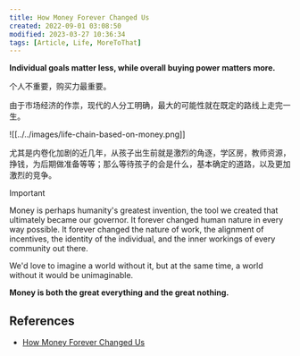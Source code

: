 ```yaml
---
title: How Money Forever Changed Us
created: 2022-09-01 03:08:50
modified: 2023-03-27 10:36:34
tags: [Article, Life, MoreToThat]
---
```


**Individual goals matter less, while overall buying power matters more.**

个人不重要，购买力最重要。

由于市场经济的作祟，现代的人分工明确，最大的可能性就在既定的路线上走完一生。

![[../../images/life-chain-based-on-money.png]]

尤其是内卷化加剧的近几年，从孩子出生前就是激烈的角逐，学区房，教师资源，挣钱，为后期做准备等等；那么等待孩子的会是什么，基本确定的道路，以及更加激烈的竞争。

> [!important]
> Money is perhaps humanity's greatest invention, the tool we created that ultimately became our governor. It forever changed human nature in every way possible. It forever changed the nature of work, the alignment of incentives, the identity of the individual, and the inner workings of every community out there.
>
> We'd love to imagine a world without it, but at the same time, a world without it would be unimaginable.

**Money is both the great everything and the great nothing.**

## References

- [How Money Forever Changed Us](https://moretothat.com/how-money-forever-changed-us/)
